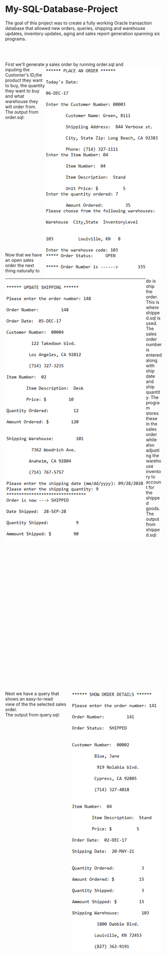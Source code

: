 # My-SQL-Database-Project
The goal of this project was to create a fully working Oracle transaction database that allowed new orders, queries, shipping and warehouse updates, inventory updates, aging and sales report generation spanning six programs.
<br><br><br><br>

First we'll generate a sales order by running order.sql and<img align="right" src="https://github.com/ArnoAlford/My-SQL-Database-Project/blob/master/Order.png">
<br>
inputing the Customer's ID,the product they want to buy,
the quantity they want to buy and what warehouse they will order from. 
The output from order.sql:
<br><br><br><br><br><br><br><br><br><br><br><br><br><br><br><br><br><br><br><br><br><br><br><br><br><br>
<img align="left" src="https://github.com/ArnoAlford/My-SQL-Database-Project/blob/master/Ship.png">Now that we have an open sales order the next thing naturally
to do is ship the order. This is where shipped.sql is used. The sales order number is entered along with ship date and ship quantity. The program stores these in the sales order while also adjusting the warehouse inventory to account for the shipped goods.<br> The output from shipped.sql:
<br><br><br><br><br><br><br><br><br><br><br><br><br><br><br><br><br><br><br><br><br><br><br><br><br><br><br><br><br><br>
<img align="right" src="https://github.com/ArnoAlford/My-SQL-Database-Project/blob/master/Query.png">Next we have a query that shows an easy-to-read 
<br>view of the the selected sales order.
<br>The output from query.sql:
